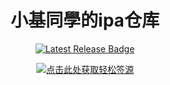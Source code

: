 <h1 align="center">小基同學的ipa仓库</h1>


<p align="center">
  <a href="https://github.com/swaggyP36000/TrollStore-IPAs/releases/latest"><img src="https://img.shields.io/github/v/release/xiaoji235/IPA-Store?color=%232ea44f&label=Latest%20Release" alt="Latest Release Badge"></a>
</p>

<p align="center">
    <a href="https://raw.githubusercontent.com/xiaoji235/IPA-Store/main/apps_esign.json">
    <img src="https://img.shields.io/badge/Add%20repo%20to%20ESign-%20blue?style=for-the-badge&color=1e90ff" alt="点击此处获取轻松签源">
  </a>
</p>
